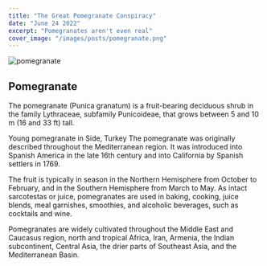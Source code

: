 ```yaml
---
title: "The Great Pomegranate Conspiracy"
date: "June 24 2022"
excerpt: "Pomegranates aren't even real"
cover_image: "/images/posts/pomegranate.png"
---
```


![pomegranate]("/../../public/images/posts/pomegranate.png")

## Pomegranate
The pomegranate (Punica granatum) is a fruit-bearing deciduous shrub in the family Lythraceae, subfamily Punicoideae, that grows between 5 and 10 m (16 and 33 ft) tall.


Young pomegranate in Side, Turkey
The pomegranate was originally described throughout the Mediterranean region. It was introduced into Spanish America in the late 16th century and into California by Spanish settlers in 1769.

The fruit is typically in season in the Northern Hemisphere from October to February, and in the Southern Hemisphere from March to May. As intact sarcotestas or juice, pomegranates are used in baking, cooking, juice blends, meal garnishes, smoothies, and alcoholic beverages, such as cocktails and wine.

Pomegranates are widely cultivated throughout the Middle East and Caucasus region, north and tropical Africa, Iran, Armenia, the Indian subcontinent, Central Asia, the drier parts of Southeast Asia, and the Mediterranean Basin.
